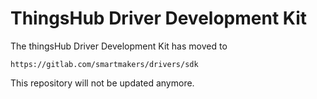 # ThingsHub Driver Development Kit

The thingsHub Driver Development Kit has moved to

    https://gitlab.com/smartmakers/drivers/sdk
    
This repository will not be updated anymore.
